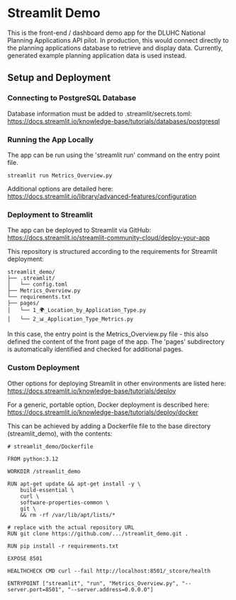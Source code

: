 
# Streamlit Demo

This is the front-end / dashboard demo app for the DLUHC National Planning Applications API pilot. In production, this would connect directly to the planning applications database to retrieve and display data. Currently, generated example planning application data is used instead.

## Setup and Deployment

### Connecting to PostgreSQL Database

Database information must be added to .streamlit/secrets.toml: https://docs.streamlit.io/knowledge-base/tutorials/databases/postgresql

### Running the App Locally

The app can be run using the 'streamlit run' command on the entry point file.

`streamlit run Metrics_Overview.py`

Additional options are detailed here: https://docs.streamlit.io/library/advanced-features/configuration

### Deployment to Streamlit

The app can be deployed to Streamlit via GitHub: https://docs.streamlit.io/streamlit-community-cloud/deploy-your-app

This repository is structured according to the requirements for Streamlit deployment:
```
streamlit_demo/
├── .streamlit/
│   └── config.toml
├── Metrics_Overview.py
└── requirements.txt
├── pages/
│   └── 1_🌍_Location_by_Application_Type.py
│   └── 2_📊_Application_Type_Metrics.py
```
In this case, the entry point is the Metrics_Overview.py file - this also defined the content of the front page of the app. The 'pages' subdirectory is automatically identified and checked for additional pages.

### Custom Deployment

Other options for deploying Streamlit in other environments are listed here: https://docs.streamlit.io/knowledge-base/tutorials/deploy

For a generic, portable option, Docker deployment is described here: https://docs.streamlit.io/knowledge-base/tutorials/deploy/docker

This can be achieved by adding a Dockerfile file to the base directory (streamlit_demo), with the contents:

```
# streamlit_demo/Dockerfile

FROM python:3.12

WORKDIR /streamlit_demo

RUN apt-get update && apt-get install -y \
    build-essential \
    curl \
    software-properties-common \
    git \
    && rm -rf /var/lib/apt/lists/*

# replace with the actual repository URL
RUN git clone https://github.com/.../streamlit_demo.git .

RUN pip install -r requirements.txt

EXPOSE 8501

HEALTHCHECK CMD curl --fail http://localhost:8501/_stcore/health

ENTRYPOINT ["streamlit", "run", "Metrics_Overview.py", "--server.port=8501", "--server.address=0.0.0.0"]

```